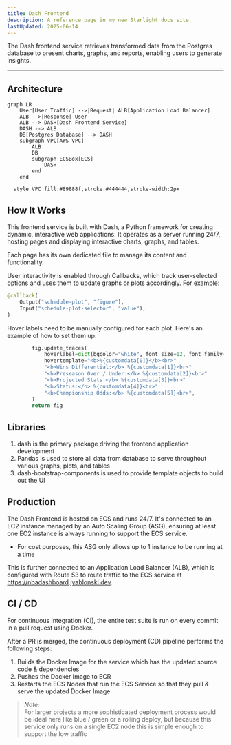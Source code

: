 ```yaml
---
title: Dash Frontend
description: A reference page in my new Starlight docs site.
lastUpdated: 2025-06-14
---
```



The Dash frontend service retrieves transformed data from the Postgres database to present charts, graphs, and reports, enabling users to generate insights.

---

## Architecture

``` mermaid
graph LR
    User[User Traffic] -->|Request| ALB[Application Load Balancer]
    ALB -->|Response| User
    ALB --> DASH[Dash Frontend Service]
    DASH --> ALB
    DB[Postgres Database] --> DASH
    subgraph VPC[AWS VPC]
        ALB
        DB
        subgraph ECSBox[ECS]
            DASH
        end
    end

  style VPC fill:#89888f,stroke:#444444,stroke-width:2px
```

## How It Works

This frontend service is built with Dash, a Python framework for creating dynamic, interactive web applications. It operates as a server running 24/7, hosting pages and displaying interactive charts, graphs, and tables.

Each page has its own dedicated file to manage its content and functionality.

User interactivity is enabled through Callbacks, which track user-selected options and uses them to update graphs or plots accordingly. For example:

``` py
@callback(
    Output("schedule-plot", "figure"),
    Input("schedule-plot-selector", "value"),
)
```

Hover labels need to be manually configured for each plot. Here's an example of how to set them up:

``` py
        fig.update_traces(
            hoverlabel=dict(bgcolor="white", font_size=12, font_family="Rockwell"),
            hovertemplate="<b>%{customdata[0]}</b><br>"
            "<b>Wins Differential:</b> %{customdata[1]}<br>"
            "<b>Preseason Over / Under:</b> %{customdata[2]}<br>"
            "<b>Projected Stats:</b> %{customdata[3]}<br>"
            "<b>Status:</b> %{customdata[4]}<br>"
            "<b>Championship Odds:</b> %{customdata[5]}<br>",
        )
        return fig
```

## Libraries

1. dash is the primary package driving the frontend application development
2. Pandas is used to store all data from database to serve throughout various graphs, plots, and tables
3. dash-bootstrap-components is used to provide template objects to build out the UI

## Production

The Dash Frontend is hosted on ECS and runs 24/7. It's connected to an EC2 instance managed by an Auto Scaling Group (ASG), ensuring at least one EC2 instance is always running to support the ECS service. 

- For cost purposes, this ASG only allows up to 1 instance to be running at a time

This is further connected to an Application Load Balancer (ALB), which is configured with Route 53 to route traffic to the ECS service at https://nbadashboard.jyablonski.dev.

## CI / CD

For continuous integration (CI), the entire test suite is run on every commit in a pull request using Docker.

After a PR is merged, the continuous deployment (CD) pipeline performs the following steps:

1. Builds the Docker Image for the service which has the updated source code & dependencies
2. Pushes the Docker Image to ECR
3. Restarts the ECS Nodes that run the ECS Service so that they pull & serve the updated Docker Image

> _Note:_  
For larger projects a more sophisticated deployment process would be ideal here like blue / green or a rolling deploy, but because this service only runs on a single EC2 node this is simple enough to support the low traffic